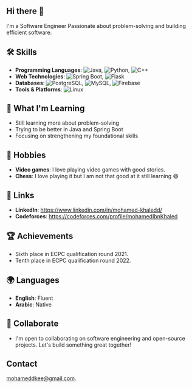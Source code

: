 ## Hi there 👋
I'm a Software Engineer Passionate about problem-solving and building efficient software.

## 🛠️ Skills 
- **Programming Languages**: ![Java](https://img.shields.io/badge/-Java-007396?style=flat-square&logo=java&logoColor=white), ![Python](https://img.shields.io/badge/-Python-3776AB?style=flat-square&logo=python&logoColor=white), ![C++](https://img.shields.io/badge/-C%2B%2B-00599C?style=flat-square&logo=c%2B%2B&logoColor=white)
- **Web Technologies**: ![Spring Boot](https://img.shields.io/badge/-Spring%20Boot-6DB33F?style=flat-square&logo=spring&logoColor=white), ![Flask](https://img.shields.io/badge/-Flask-000000?style=flat-square&logo=flask&logoColor=white)
- **Databases**: ![PostgreSQL](https://img.shields.io/badge/-PostgreSQL-336791?style=flat-square&logo=postgresql&logoColor=white), ![MySQL](https://img.shields.io/badge/-MySQL-4479A1?style=flat-square&logo=mysql&logoColor=white), ![Firebase](https://img.shields.io/badge/-Firebase-F7C930?style=flat-square&logo=firebase&logoColor=white)
- **Tools & Platforms**: ![Linux](https://img.shields.io/badge/-Linux-FCC624?style=flat-square&logo=linux&logoColor=black)

## 🚀 What I'm Learning
- Still learning more about problem-solving
- Trying to be better in Java and Spring Boot
- Focusing on strengthening my foundational skills
## 🎨 Hobbies
- **Video games**: I love playing video games with good stories.
- **Chess**: I love playing it but I am not that good at it still learning 😄
## 🔗 Links
- **LinkedIn**: https://www.linkedin.com/in/mohamed-khaledd/
- **Codeforces**: https://codeforces.com/profile/mohamedIbnKhaled
## 🏆 Achievements
- Sixth place in ECPC qualification round 2021.
- Tenth place in ECPC qualification round 2022.

## 🌍 Languages
- **English**: Fluent
- **Arabic**: Native
## 🤝 Collaborate
- I'm open to collaborating on software engineering and open-source projects. Let's build something great together!

## Contact

[mohameddkee@gmail.com](mailto:mohameddkee@gmail.com).
